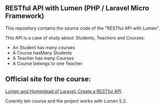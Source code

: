 ## RESTful API with Lumen (PHP / Laravel Micro Framework)

This repository contains the source code of the "RESTful API with Lumen".

This API is a case of study about: Students, Teachers and Courses:

- An Student has many courses
- A Course hasMany Students
- A Teacher has many Courses
- A Course belongs to one Teacher

## Official site for the course:

[Lumen and Homestead of Laravel: Create a RESTful API](https://www.udemy.com/lumen-restful-api-and-homestead-for-lumen-by-laravel-and-php/?couponCode=social).

Curently teh course and the project works with Lumen 5.2.
